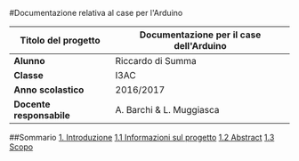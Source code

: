 #Documentazione relativa al case per l'Arduino



**Titolo del progetto** | Documentazione per il case dell'Arduino
------------ | -------------
**Alunno** | Riccardo di Summa
**Classe** | I3AC
**Anno scolastico** | 2016/2017
**Docente responsabile** | A. Barchi & L. Muggiasca

##Sommario
[1. Introduzione](https://github.com/diSumma/Case-Arduino/blob/master/Documentazione/Documentazione.md#user-content-introduzione)
[1.1 Informazioni sul progetto](https://github.com/diSumma/Case-Arduino/blob/master/Documentazione/Documentazione.md#user-content-info)
[1.2 Abstract](https://github.com/diSumma/Case-Arduino/blob/master/Documentazione/Documentazione.md#user-content-abstract)
[1.3 Scopo](https://github.com/diSumma/Case-Arduino/blob/master/Documentazione/Documentazione.md#user-content-scopo)


